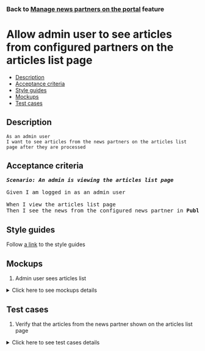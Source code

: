 ### Back to [Manage news partners on the portal](../../README.md) feature

# Allow admin user to see articles from configured partners on the articles list page

- [Description](#description)
- [Acceptance criteria](#acceptance-criteria)
- [Style guides](#style-guides)
- [Mockups](#mockups)
- [Test cases](#test-cases)

## Description

    As an admin user
    I want to see articles from the news partners on the articles list page after they are processed

## Acceptance criteria

<pre>
<b><i>Scenario: An admin is viewing the articles list page</i></b>

Given I am logged in as an admin user

When I view the articles list page
Then I see the news from the configured news partner in <b>Published</b> status after the background job processed them
</pre>

## Style guides

Follow [a link](https://www.figma.com/proto/0zkkf5WC77OSpvyD6YXpFE/Style-guides?page-id=0%3A1&node-id=19%3A5368&viewport=266%2C48%2C0.54&scaling=min-zoom&starting-point-node-id=19%3A5368) to the style guides

## Mockups

1. Admin user sees articles list

<details>
  <summary>Click here to see mockups details</summary>

**1. Admin user sees articles list:**

![Admin user sees articles list](/sports_hub_portal/desktop_application_features/manage_news_partners/images/admin_side_articles_list.png)

</details>

## Test cases

1. Verify that the articles from the news partner shown on the articles list page

<details>
  <summary>Click here to see test cases details</summary>

### **#1. Verify that the articles from the news partner shown on the articles list page**

|Preconditions|Steps|Expected result
--------------|-----|----------
|- Logged in with admin account</br>- There is some partner added|1) Have some articles from the news partner processed by the background job </br>2) Go to the articles list page</br>3) Examine the articles list|3) The article from the news partner present in <b>Published</b> status|
</details>
